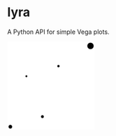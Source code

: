 # lyra

A Python API for simple Vega plots.

<img src="lyra.png" alt="Lyra Constellation" style="width: 200px;"/>
